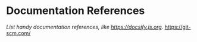 # Documentation References

_List handy documentation references, like https://docsify.js.org._
https://git-scm.com/